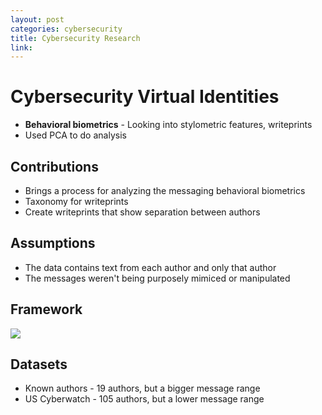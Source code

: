 ```yaml
---
layout: post
categories: cybersecurity
title: Cybersecurity Research
link:
---
```


# Cybersecurity Virtual Identities

- **Behavioral biometrics** - Looking into stylometric features, writeprints
- Used PCA to do analysis

## Contributions

- Brings a process for analyzing the messaging behavioral biometrics
- Taxonomy for writeprints
- Create writeprints that show separation between authors

## Assumptions

- The data contains text from each author and only that author
- The messages weren't being purposely mimiced or manipulated

## Framework

![](https://i.imgur.com/3o4Udpw.png)

## Datasets

* Known authors - 19 authors, but a bigger message range 
* US Cyberwatch - 105 authors, but a lower message range  